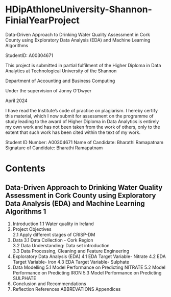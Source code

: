 # HDipAthloneUniversity-Shannon-FinialYearProject


Data-Driven Approach to Drinking Water Quality Assessment in Cork County using Exploratory Data Analysis (EDA) and Machine Learning Algorithms



StudentID: A00304671


This project is submitted in partial fulfilment of the Higher Diploma in Data Analytics at Technological University of the Shannon



Department of Accounting and Business Computing




Under the supervision of Jonny O'Dwyer


April 2024

I have read the Institute’s code of practice on plagiarism. I hereby certify this material, which I now submit for assessment on the programme of study leading to the award of Higher Diploma in Data Analytics is entirely my own work and has not been taken from the work of others, only to the extent that such work has been cited within the text of my work. 

Student ID Number: A00304671
Name of Candidate: Bharathi Ramapatnam
Signature of Candidate: Bharathi Ramapatnam



# Contents
## Data-Driven Approach to Drinking Water Quality Assessment in Cork County using Exploratory Data Analysis (EDA) and Machine Learning Algorithms	1
1. Introduction	
1.1	Water quality in Ireland	
2. Project Objectives	
2.1 Apply different stages of CRISP-DM	
3. Data	
3.1 Data Collection - Cork Region	
3.2 Data Understanding: Data set introduction	
3.3 Data Processing, Cleaning and Feature Engineering	
4.  Exploratory Data Analysis (EDA)	
4.1 EDA Target Variable- Nitrate
4.2 EDA Target Variable- Iron
4.3 EDA Target Variable- Sulphate	
5.  Data Modelling
5.1 Model Performance on Predicting NITRATE
5.2 Model Performance on Predicting IRON
5.3 Model Performance on Predicting SULPHATE
6.  Conclusion and Recommendations
7.  Reflection
References
ABBREVATIONS
Appendices




